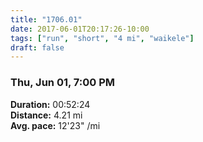 ```yaml
---
title: "1706.01"
date: 2017-06-01T20:17:26-10:00
tags: ["run", "short", "4 mi", "waikele"]
draft: false
---
```


### Thu, Jun 01, 7:00 PM

**Duration:** 00:52:24  
**Distance:** 4.21 mi  
**Avg. pace:** 12'23" /mi